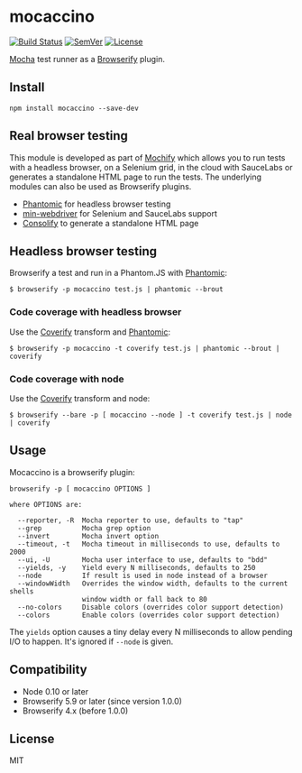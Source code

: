 # mocaccino

[![Build Status]](https://travis-ci.org/mantoni/mocaccino.js)
[![SemVer]](http://semver.org)
[![License]](https://github.com/mantoni/mocaccino.js/blob/master/LICENSE)

[Mocha][] test runner as a [Browserify][] plugin.

## Install

```
npm install mocaccino --save-dev
```

## Real browser testing

This module is developed as part of [Mochify][] which allows you to run tests
with a headless browser, on a Selenium grid, in the cloud with SauceLabs or
generates a standalone HTML page to run the tests. The underlying modules can
also be used as Browserify plugins.

- [Phantomic][] for headless browser testing
- [min-webdriver][] for Selenium and SauceLabs support
- [Consolify][] to generate a standalone HTML page

## Headless browser testing

Browserify a test and run in a Phantom.JS with [Phantomic][]:

```
$ browserify -p mocaccino test.js | phantomic --brout
```

### Code coverage with headless browser

Use the [Coverify][] transform and [Phantomic][]:

```
$ browserify -p mocaccino -t coverify test.js | phantomic --brout | coverify
```

### Code coverage with node

Use the [Coverify][] transform and node:

```
$ browserify --bare -p [ mocaccino --node ] -t coverify test.js | node | coverify
```

## Usage

Mocaccino is a browserify plugin:

```
browserify -p [ mocaccino OPTIONS ]

where OPTIONS are:

  --reporter, -R  Mocha reporter to use, defaults to "tap"
  --grep          Mocha grep option
  --invert        Mocha invert option
  --timeout, -t   Mocha timeout in milliseconds to use, defaults to 2000
  --ui, -U        Mocha user interface to use, defaults to "bdd"
  --yields, -y    Yield every N milliseconds, defaults to 250
  --node          If result is used in node instead of a browser
  --windowWidth   Overrides the window width, defaults to the current shells
                  window width or fall back to 80
  --no-colors     Disable colors (overrides color support detection)
  --colors        Enable colors (overrides color support detection)
```

The `yields` option causes a tiny delay every N milliseconds to allow pending
I/O to happen. It's ignored if `--node` is given.

## Compatibility

- Node 0.10 or later
- Browserify 5.9 or later (since version 1.0.0)
- Browserify 4.x (before 1.0.0)

## License

MIT

[Build Status]: http://img.shields.io/travis/mantoni/mocaccino.js.svg
[SemVer]: http://img.shields.io/:semver-%E2%9C%93-brightgreen.svg
[License]: http://img.shields.io/npm/l/mocaccino.svg
[Mocha]: http://visionmedia.github.io/mocha/
[Browserify]: http://browserify.org
[Mochify]: https://github.com/mantoni/mochify.js
[Phantomic]: https://github.com/mantoni/phantomic
[min-webdriver]: https://github.com/mantoni/min-webdriver
[Consolify]: https://github.com/mantoni/consolify
[Coverify]: https://github.com/substack/coverify
